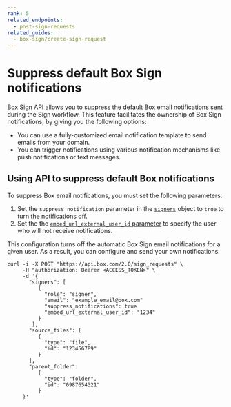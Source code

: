 ```yaml
---
rank: 5
related_endpoints:
  - post-sign-requests
related_guides:
  - box-sign/create-sign-request
---
```


# Suppress default Box Sign notifications

Box Sign API allows you to suppress the default Box
email notifications sent during the Sign workflow.
​​This feature facilitates the ownership of Box Sign notifications,
by giving you the following options:

* You can use a fully-customized email notification
  template to send emails from your domain.
* You can trigger notifications using various
  notification mechanisms like push notifications or text messages.​

## Using API to suppress default Box notifications

To suppress Box email notifications, you must set the following
parameters:

1. Set the `suppress_notification` parameter in
   the [`signers`][signers] object to `true` to turn the notifications off.
2. Set the the [`embed_url_external_user_id` parameter][externalid]
   to specify the user who will not receive notifications.

This configuration turns off the
automatic Box Sign email notifications for a given user.
As a result, you can configure
and send your own notifications.

```curl
curl -i -X POST "https://api.box.com/2.0/sign_requests" \
     -H "authorization: Bearer <ACCESS_TOKEN>" \
     -d '{
       "signers": [
          {    
            "role": "signer",
            "email": "example_email@box.com"
            "suppress_notifications": true
            "embed_url_external_user_id": "1234"
          }
        ],
       "source_files": [
          {
            "type": "file",
            "id": "123456789"
          }
       ],
       "parent_folder": 
          {
            "type": "folder",
            "id": "0987654321"
          }
     }'
```

[signers]: e://post-sign-requests/#param-signers
[externalid]: e://post-sign-requests/#param-signers-embed_url_external_user_id